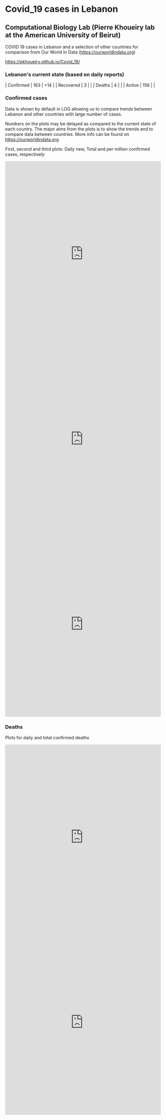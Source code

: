 # Covid_19 cases in Lebanon
## Computational Biology Lab (Pierre Khoueiry lab at the American University of Beirut)

COVID 19 cases in Lebanon and a selection of other countries for comparison from Our World In Data (https://ourworldindata.org)

https://pkhoueiry.github.io/Covid_19/

### Lebanon's current state (based on daily reports)

| Confirmed | 163 | +14 |
| Recovered | 3   |     |
| Deaths    | 4   |     |
| Active    | 156 |     |

### Confirmed cases

Data is shown by default in LOG allowing us to compare trends between Lebanon and other countries with large number of cases.

Numbers on the plots may be delayed as compared to the current state of each country. The major aims from the plots is to show the trends and to compare data between countries. More info can be found on https://ourworldindata.org

First, second and third plots: Daily new, Total and per million confirmed cases, respectively

<iframe src="https://ourworldindata.org/grapher/daily-cases-covid-19-who?yScale=log&time=1..53&country=FRA+DEU+IRN+ITA+JOR+LBN+SAU+USA+CHN+KOR+OWID_WRL" style="width: 100%; height: 600px; border: 0px none;"></iframe>

<iframe src="https://ourworldindata.org/grapher/total-cases-covid-19-who?yScale=log&country=OWID_WRL+ITA+IRN+FRA+GBR+LBN+USA+DEU+SAU+KOR+CHN" style="width: 100%; height: 600px; border: 0px none;"></iframe>

<iframe src="https://ourworldindata.org/grapher/total-confirmed-cases-of-covid-19-per-million-people?yScale=log&tab=chart&country=OWID_WRL+ITA+IRN+FRA+GBR+LBN+USA+DEU+SAU+KOR+CHN" style="width: 100%; height: 600px; border: 0px none;"></iframe>

### Deaths

Plots for daily and total confirmed deaths

<iframe src="https://ourworldindata.org/grapher/daily-deaths-covid-19-who?yScale=log&time=2..54&country=OWID_WRL+ITA+IRN+FRA+GBR+LBN+USA+DEU+SAU+KOR+CHN" style="width: 100%; height: 600px; border: 0px none;"></iframe>

<iframe src="https://ourworldindata.org/grapher/total-deaths-covid-19-who?yScale=log&country=OWID_WRL+ITA+IRN+FRA+GBR+LBN+USA+DEU+SAU+KOR+CHN" style="width: 100%; height: 600px; border: 0px none;"></iframe>

